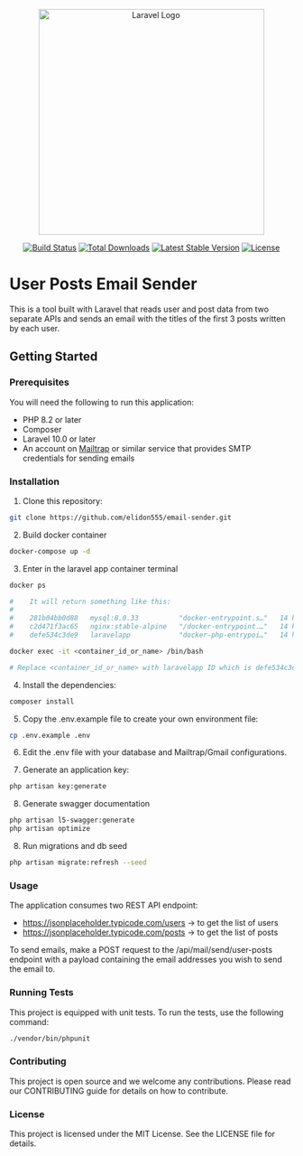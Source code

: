 <p align="center"><a href="https://laravel.com" target="_blank"><img src="https://raw.githubusercontent.com/laravel/art/master/logo-lockup/5%20SVG/2%20CMYK/1%20Full%20Color/laravel-logolockup-cmyk-red.svg" width="400" alt="Laravel Logo"></a></p>

<p align="center">
<a href="https://github.com/laravel/framework/actions"><img src="https://github.com/laravel/framework/workflows/tests/badge.svg" alt="Build Status"></a>
<a href="https://packagist.org/packages/laravel/framework"><img src="https://img.shields.io/packagist/dt/laravel/framework" alt="Total Downloads"></a>
<a href="https://packagist.org/packages/laravel/framework"><img src="https://img.shields.io/packagist/v/laravel/framework" alt="Latest Stable Version"></a>
<a href="https://packagist.org/packages/laravel/framework"><img src="https://img.shields.io/packagist/l/laravel/framework" alt="License"></a>
</p>

# User Posts Email Sender

This is a tool built with Laravel that reads user and post data from two separate APIs and sends an email with the titles of the first 3 posts written by each user.

## Getting Started

### Prerequisites

You will need the following to run this application:
- PHP 8.2 or later
- Composer
- Laravel 10.0 or later
- An account on [Mailtrap](https://mailtrap.io) or similar service that provides SMTP credentials for sending emails

### Installation

1. Clone this repository: 
```bash
git clone https://github.com/elidon555/email-sender.git
```
2. Build docker container
```bash
docker-compose up -d 
```
3. Enter in the laravel app container terminal
```bash
docker ps

#    It will return something like this: 
#    
#    281b04bb0d88   mysql:8.0.33          "docker-entrypoint.s…"   14 hours ago   Up 7 seconds   33060/tcp, 0.0.0.0:4306->3306/tcp   db
#    c2d471f3ac65   nginx:stable-alpine   "/docker-entrypoint.…"   14 hours ago   Up 8 seconds   0.0.0.0:8080->80/tcp                nginx
#    defe534c3de9   laravelapp            "docker-php-entrypoi…"   14 hours ago   Up 8 seconds   9000/tcp                            laravelapp

docker exec -it <container_id_or_name> /bin/bash

# Replace <container_id_or_name> with laravelapp ID which is defe534c3de9

```

4. Install the dependencies:
```bash
composer install
```
5. Copy the .env.example file to create your own environment file:
```bash
cp .env.example .env
```
6. Edit the .env file with your database and Mailtrap/Gmail configurations.

7. Generate an application key:

```bash
php artisan key:generate
```
8. Generate swagger documentation

```bash
php artisan l5-swagger:generate
php artisan optimize
```
8. Run migrations and db seed

```bash
php artisan migrate:refresh --seed
```

### Usage

The application consumes two REST API endpoint:

- https://jsonplaceholder.typicode.com/users  -> to get the list of users
- https://jsonplaceholder.typicode.com/posts  -> to get the list of posts

To send emails, make a POST request to the /api/mail/send/user-posts endpoint with a payload containing the email addresses you wish to send the email to.

### Running Tests

This project is equipped with unit tests. To run the tests, use the following command:
```bash
./vendor/bin/phpunit
```

### Contributing
This project is open source and we welcome any contributions. Please read our CONTRIBUTING guide for details on how to contribute.

### License
This project is licensed under the MIT License. See the LICENSE file for details.